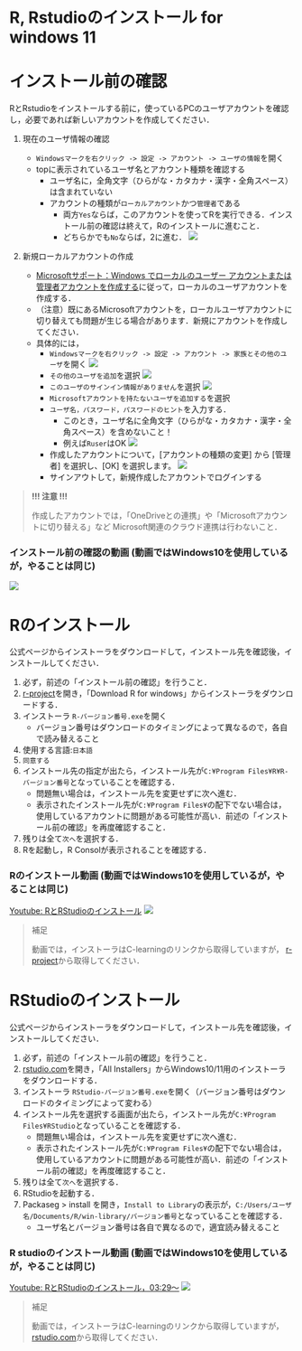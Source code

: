 # R, Rstudioのインストール for windows 11

# インストール前の確認

RとRstudioをインストールする前に，使っているPCのユーザアカウントを確認し，必要であれば新しいアカウントを作成してください．

1. 現在のユーザ情報の確認
    - `Windowsマークを右クリック -> 設定 -> アカウント -> ユーザの情報`を開く 
    - topに表示されているユーザ名とアカウント種類を確認する
        - ユーザ名に，全角文字（ひらがな・カタカナ・漢字・全角スペース）は含まれていない
        - アカウントの種類が`ローカルアカウント`かつ`管理者`である
            - 両方`Yes`ならば，このアカウントを使ってRを実行できる．インストール前の確認は終えて，Rのインストールに進むこと．
            - どちらかでも`No`ならば，2に進む．
        ![](./figs_win11/open_settings.jpg?raw=true)

2. 新規ローカルアカウントの作成
    - [Microsoftサポート：Windows でローカルのユーザー アカウントまたは管理者アカウントを作成する](https://support.microsoft.com/ja-jp/windows/windows-でローカルのユーザー-アカウントまたは管理者アカウントを作成する-20de74e0-ac7f-3502-a866-32915af2a34d)に従って，ローカルのユーザアカウントを作成する．
    - （注意）既にあるMicrosoftアカウントを，ローカルユーザアカウントに切り替えても問題が生じる場合があります．新規にアカウントを作成してください．
    - 具体的には，
        - `Windowsマークを右クリック -> 設定 -> アカウント -> 家族とその他のユーザ`を開く
            ![](./figs_win11/add_user1.png?raw=true)
        - `その他のユーザを追加`を選択
            ![](./figs_win11/add_user2.png?raw=true)
        - `このユーザのサインイン情報がありません`を選択
            ![](./figs_win11/add_user3.png?raw=true)
        - `Microsoftアカウントを持たないユーザを追加する`を選択
        - `ユーザ名，パスワード，パスワードのヒント`を入力する．
            - このとき，ユーザ名に全角文字（ひらがな・カタカナ・漢字・全角スペース）を含めないこと！
            - 例えば`Ruser`はOK
            ![](./figs_win11/add_user4.png?raw=true)
        - 作成したアカウントについて，[アカウントの種類の変更] から [管理者] を選択し、[OK] を選択します。
            ![](./figs_win11/add_user5.png?raw=true)
        - サインアウトして，新規作成したアカウントでログインする

> **!!! 注意 !!!**
> 
> 作成したアカウントでは，「OneDriveとの連携」や「Microsoftアカウントに切り替える」など
> Microsoft関連のクラウド連携は行わないこと．


### インストール前の確認の動画 (動画ではWindows10を使用しているが，やることは同じ)

[![](https://img.youtube.com/vi/uTb8WgAuOIY/0.jpg)](https://www.youtube.com/watch?v=uTb8WgAuOIY)



# Rのインストール

公式ページからインストーラをダウンロードして，インストール先を確認後，インストールしてください．

1. 必ず，前述の「インストール前の確認」を行うこと．
2. [r-project](https://cran.r-project.org/)を開き，「Download R for windows」からインストーラをダウンロードする．
3. インストーラ `R-バージョン番号.exe`を開く
    - バージョン番号はダウンロードのタイミングによって異なるので，各自で読み替えること
4. 使用する言語:`日本語`
4. `同意する`
5. インストール先の指定が出たら，インストール先が`C:¥Program Files¥R¥R-バージョン番号`となっていることを確認する．
    - 問題無い場合は，インストール先を変更せずに次へ進む．
    - 表示されたインストール先が`C:¥Program Files¥`の配下でない場合は，使用しているアカウントに問題がある可能性が高い．前述の「インストール前の確認」を再度確認すること．
6. 残りは全て`次へ`を選択する．
7. Rを起動し，R Consolが表示されることを確認する．


### Rのインストール動画 (動画ではWindows10を使用しているが，やることは同じ)

[Youtube: RとRStudioのインストール](https://www.youtube.com/watch?v=hOq1HbtwKcs)
[![](https://img.youtube.com/vi/hOq1HbtwKcs/0.jpg)](https://www.youtube.com/watch?v=hOq1HbtwKcs)

> 補足
>
> 動画では，インストーラはC-learningのリンクから取得していますが，
> [r-project](https://cran.r-project.org/)から取得してください．



# RStudioのインストール

公式ページからインストーラをダウンロードして，インストール先を確認後，インストールしてください．

1. 必ず，前述の「インストール前の確認」を行うこと．
2. [rstudio.com](https://www.rstudio.com/products/rstudio/download/)を開き，「All Installers」からWindows10/11用のインストーラをダウンロードする．
3. インストーラ `RStudio-バージョン番号.exe`を開く（バージョン番号はダウンロードのタイミングによって変わる）
5. インストール先を選択する画面が出たら，インストール先が`C:¥Program Files¥RStudio`となっていることを確認する．
    - 問題無い場合は，インストール先を変更せずに次へ進む．
    - 表示されたインストール先が`C:¥Program Files¥`の配下でない場合は，使用しているアカウントに問題がある可能性が高い．前述の「インストール前の確認」を再度確認すること．
6. 残りは全て`次へ`を選択する．
7. RStudioを起動する．
8. Packaseg > install を開き，`Install to Library`の表示が，`C:/Users/ユーザ名/Documents/R/win-library/バージョン番号`となっていることを確認する．
    - ユーザ名とバージョン番号は各自で異なるので，適宜読み替えること


### R studioのインストール動画 (動画ではWindows10を使用しているが，やることは同じ)

[Youtube: RとRStudioのインストール，03:29〜](https://www.youtube.com/watch?v=hOq1HbtwKcs&t=209s)
[![](https://img.youtube.com/vi/hOq1HbtwKcs/0.jpg)](https://www.youtube.com/watch?v=hOq1HbtwKcs&t=209s)

> 補足
>
> 動画では，インストーラはC-learningのリンクから取得していますが，
> [rstudio.com](https://www.rstudio.com/products/rstudio/download/)から取得してください．
